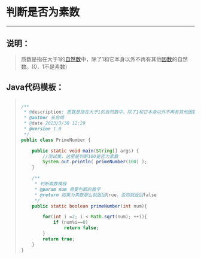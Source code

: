 # 判断是否为素数

---

## 说明：

>质数是指在大于1的[自然数](https://baike.baidu.com/item/自然数/385394)中，除了1和它本身以外不再有其他[因数](https://baike.baidu.com/item/因数/9539111)的自然数。(0，1不是素数)

## Java代码模板：

> ```java
> 
> /**
>  * @description: 质数是指在大于1的自然数中，除了1和它本身以外不再有其他因数的自然数。
>  * @author 长白崎
>  * @date 2023/3/30 12:29
>  * @version 1.0
>  */
> public class PrimeNumber {
> 
>     public static void main(String[] args) {
>         //测试集，这里是判断100是否为素数
>         System.out.println( primeNumber(100) );
>     }
> 
>     /**
>      * 判断素数模板
>      * @param num 需要判断的数字
>      * @return 如果为素数那么就返回true，否则就返回false
>      */
>     public static boolean primeNumber(int num){
> 
>         for(int i =2; i < Math.sqrt(num); ++i){
>             if (num%i==0)
>                 return false;
>         }
>         return true;
>     }
> }
> 
> ```